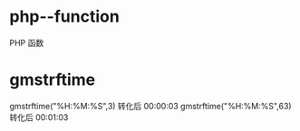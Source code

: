 # php--function
PHP 函数
#  gmstrftime
gmstrftime("%H:%M:%S",3)  转化后 00:00:03
gmstrftime("%H:%M:%S",63)  转化后 00:01:03
